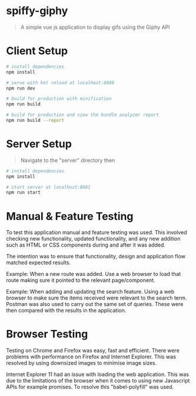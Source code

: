 # spiffy-giphy

> A simple vue js application to display gifs using the Giphy API

# Client Setup

``` bash
# install dependencies
npm install

# serve with hot reload at localhost:8080
npm run dev

# build for production with minification
npm run build

# build for production and view the bundle analyzer report
npm run build --report
```

# Server Setup

> Navigate to the "server" directory then

``` bash
# install dependencies
npm install

# start server at localhost:8081
npm run start
```

# Manual & Feature Testing
To test this application manual and feature testing was used. This involved checking new functionality, updated functionality, and any new addition such as HTML or CSS components during and after it was added.

The intention was to ensure that functionality, design and application flow matched expected results.

Example: When a new route was added. Use a web browser to load that route making sure it pointed to the relevant page/component.

Example: When adding and updating the search feature. Using a web browser to make sure the items received were relevant to the search term. Postman was also used to carry out the same set of queries. These were then compared with the results in the application.

# Browser Testing
Testing on Chrome and Firefox was easy, fast and efficient. There were problems with performance on Firefox and Internet Explorer. This was resolved by using downsized images to minimise image sizes.

Internet Explorer 11 had an issue with loading the web application. This was due to the limitations of the browser when it comes to using new Javascript APIs for example promises. To resolve this "babel-polyfill" was used.